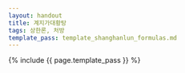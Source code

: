 ```yaml
---
layout: handout
title: 계지가대황탕
tags: 상한론, 처방
template_pass: template_shanghanlun_formulas.md
---
```



{% include {{ page.template_pass }} %}